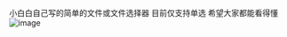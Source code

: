 小白白自己写的简单的文件或文件选择器
目前仅支持单选
希望大家都能看得懂
![image](https://user-images.githubusercontent.com/40513289/135253543-7682d7e7-ff28-4ee4-b346-cfa4af467714.png)
